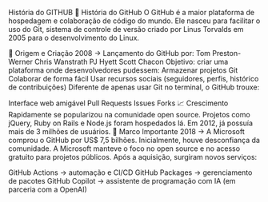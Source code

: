 
História do GITHUB
📖 História do GitHub
O GitHub é a maior plataforma de hospedagem e colaboração de código do mundo.
Ele nasceu para facilitar o uso do Git, sistema de controle de versão criado por Linus Torvalds em 2005 para o desenvolvimento do Linux.

🚀 Origem e Criação
2008 → Lançamento do GitHub por:
Tom Preston-Werner
Chris Wanstrath
PJ Hyett
Scott Chacon
Objetivo: criar uma plataforma onde desenvolvedores pudessem:
Armazenar projetos Git
Colaborar de forma fácil
Usar recursos sociais (seguidores, perfis, histórico de contribuições)
Diferente de apenas usar Git no terminal, o GitHub trouxe:

Interface web amigável
Pull Requests
Issues
Forks
📈 Crescimento
Rapidamente se popularizou na comunidade open source.
Projetos como jQuery, Ruby on Rails e Node.js foram hospedados lá.
Em 2012, já possuía mais de 3 milhões de usuários.
📌 Marco Importante
2018 → A Microsoft comprou o GitHub por US$ 7,5 bilhões.
Inicialmente, houve desconfiança da comunidade.
A Microsoft manteve o foco no open source e no acesso gratuito para projetos públicos.
Após a aquisição, surgiram novos serviços:

GitHub Actions → automação e CI/CD
GitHub Packages → gerenciamento de pacotes
GitHub Copilot → assistente de programação com IA (em parceria com a OpenAI)
